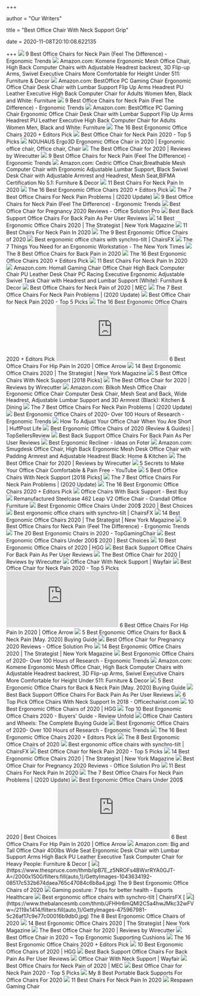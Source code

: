 +++
        
author = "Our Writers"
        
title = "Best Office Chair With Neck Support Grip"
        
date = 2020-11-08T20:10:08.622135
        
+++
[ ![](http://ergonomictrends.com/wp-content/uploads/2020/02/best-office-chairs-for-neck-pain.jpg)](http://ergonomictrends.com/wp-content/uploads/2020/02/best-office-chairs-for-neck-pain.jpg) 9 Best Office Chairs for Neck Pain (Feel The Difference) - Ergonomic Trends
[ ![](https://images-na.ssl-images-amazon.com/images/I/812yKtl-UxL._AC_SL1500_.jpg)](https://images-na.ssl-images-amazon.com/images/I/812yKtl-UxL._AC_SL1500_.jpg) Amazon.com: Komene Ergonomic Mesh Office Chair, High Back Computer Chairs  with Adjustable Headrest backrest, 3D Flip-up Arms, Swivel Executive Chairs  More Comfortable for Height Under 511: Furniture & Decor
[ ![](https://m.media-amazon.com/images/I/51V5budxXHL._AC_SS350_.jpg)](https://m.media-amazon.com/images/I/51V5budxXHL._AC_SS350_.jpg) Amazon.com: BestOffice PC Gaming Chair Ergonomic Office Chair Desk Chair  with Lumbar Support Flip Up Arms Headrest PU Leather Executive High Back Computer  Chair for Adults Women Men, Black and White: Furniture
[ ![](http://ergonomictrends.com/wp-content/uploads/2018/01/Duramont-Ergonomic-Office-Chair-review.jpg)](http://ergonomictrends.com/wp-content/uploads/2018/01/Duramont-Ergonomic-Office-Chair-review.jpg) 9 Best Office Chairs for Neck Pain (Feel The Difference) - Ergonomic Trends
[ ![](https://images-na.ssl-images-amazon.com/images/I/51V5budxXHL._AC_SX522_.jpg)](https://images-na.ssl-images-amazon.com/images/I/51V5budxXHL._AC_SX522_.jpg) Amazon.com: BestOffice PC Gaming Chair Ergonomic Office Chair Desk Chair  with Lumbar Support Flip Up Arms Headrest PU Leather Executive High Back Computer  Chair for Adults Women Men, Black and White: Furniture
[ ![](https://i.ytimg.com/vi/7YVTS6Yj4Co/maxresdefault.jpg)](https://i.ytimg.com/vi/7YVTS6Yj4Co/maxresdefault.jpg) The 16 Best Ergonomic Office Chairs 2020 + Editors Pick
[ ![](https://chairinstitute.com/wp-content/uploads/2019/07/Best-Office-Chair-for-Neck-Pain-Steelcase-Leap-w_Headrest-Right-Main-Chair-Institute.jpg)](https://chairinstitute.com/wp-content/uploads/2019/07/Best-Office-Chair-for-Neck-Pain-Steelcase-Leap-w_Headrest-Right-Main-Chair-Institute.jpg) Best Office Chair for Neck Pain 2020 - Top 5 Picks
[ ![](https://i.pinimg.com/originals/36/70/d2/3670d289cfd2c86bbe99d3c920ac13cf.jpg)](https://i.pinimg.com/originals/36/70/d2/3670d289cfd2c86bbe99d3c920ac13cf.jpg) NOUHAUS Ergo3D Ergonomic Office Chair in 2020 | Ergonomic office chair, Office  chair, Chair
[ ![](https://cdn.thewirecutter.com/wp-content/media/2020/09/deskchairs-2x1-2048px-9607.jpg?auto=webp&crop=2:1&quality=60&width=320)](https://cdn.thewirecutter.com/wp-content/media/2020/09/deskchairs-2x1-2048px-9607.jpg?auto=webp&crop=2:1&quality=60&width=320) The Best Office Chair for 2020 | Reviews by Wirecutter
[ ![](http://ergonomictrends.com/wp-content/uploads/2019/01/Steelcase-gesture-review.jpg)](http://ergonomictrends.com/wp-content/uploads/2019/01/Steelcase-gesture-review.jpg) 9 Best Office Chairs for Neck Pain (Feel The Difference) - Ergonomic Trends
[ ![](https://images-na.ssl-images-amazon.com/images/I/71cUrXa4hiL._AC_SY550_.jpg)](https://images-na.ssl-images-amazon.com/images/I/71cUrXa4hiL._AC_SY550_.jpg) Amazon.com: Cedric Office Chair,Breathable Mesh Computer Chair with  Ergonomic Adjustable Lumbar Support, Black Swivel Desk Chair with  Adjustable Armrest and Headrest, Mesh Seat,BIFMA Certification No 5.1:  Furniture & Decor
[ ![](https://cdn2.momjunction.com/wp-content/uploads/2020/06/Best-Chairs-For-Neck-Pain1-910x1024.jpg)](https://cdn2.momjunction.com/wp-content/uploads/2020/06/Best-Chairs-For-Neck-Pain1-910x1024.jpg) 11 Best Chairs For Neck Pain In 2020
[ ![](https://i.ytimg.com/vi/7YVTS6Yj4Co/hqdefault.jpg)](https://i.ytimg.com/vi/7YVTS6Yj4Co/hqdefault.jpg) The 16 Best Ergonomic Office Chairs 2020 + Editors Pick
[ ![](https://www.geekyoffices.com/wp-content/uploads/2019/12/Steelcase-Leap-Desk-Chair-with-Headrest.jpg)](https://www.geekyoffices.com/wp-content/uploads/2019/12/Steelcase-Leap-Desk-Chair-with-Headrest.jpg) The 7 Best Office Chairs For Neck Pain Problems | (2020 Update)
[ ![](http://ergonomictrends.com/wp-content/uploads/2019/04/clatina-high-back-office-chair-review.jpg)](http://ergonomictrends.com/wp-content/uploads/2019/04/clatina-high-back-office-chair-review.jpg) 9 Best Office Chairs for Neck Pain (Feel The Difference) - Ergonomic Trends
[ ![](https://officesolutionpro.com/wp-content/uploads/2020/03/Best-Office-Chair-for-Pregnancy-04-officesolutionpro.jpg)](https://officesolutionpro.com/wp-content/uploads/2020/03/Best-Office-Chair-for-Pregnancy-04-officesolutionpro.jpg) Best Office Chair for Pregnancy 2020 Reviews - Office Solution Pro
[ ![](https://www.healthguideline.net/wp-content/uploads/2020/06/Hbada-Office-Task-Desk-Chair-with-Flip-up-Arms-and-Adjustable-Height.jpg)](https://www.healthguideline.net/wp-content/uploads/2020/06/Hbada-Office-Task-Desk-Chair-with-Flip-up-Arms-and-Adjustable-Height.jpg) Best Back Support Office Chairs For Back Pain As Per User Reviews
[ ![](https://pyxis.nymag.com/v1/imgs/f7b/871/043213788ebaa36c20833630d25462d7f8-1----.2x.rsquare.w600.jpg)](https://pyxis.nymag.com/v1/imgs/f7b/871/043213788ebaa36c20833630d25462d7f8-1----.2x.rsquare.w600.jpg) 14 Best Ergonomic Office Chairs 2020 | The Strategist | New York Magazine
[ ![](https://cdn2.momjunction.com/wp-content/uploads/2020/06/Flash-Furniture-High-Back-Office-Chair-With-Adjustable.jpg)](https://cdn2.momjunction.com/wp-content/uploads/2020/06/Flash-Furniture-High-Back-Office-Chair-With-Adjustable.jpg) 11 Best Chairs For Neck Pain In 2020
[ ![](https://www.thespruce.com/thmb/-TZyNjYe9X5gmb6qiT_EEjPYhE8=/683x683/smart/filters:no_upscale()/ScreenShot2019-06-11at11.37.40AM-e3c3909c6da94f0d90e0ec7ed8c58ed1.png)](https://www.thespruce.com/thmb/-TZyNjYe9X5gmb6qiT_EEjPYhE8=/683x683/smart/filters:no_upscale()/ScreenShot2019-06-11at11.37.40AM-e3c3909c6da94f0d90e0ec7ed8c58ed1.png) The 9 Best Ergonomic Office Chairs of 2020
[ ![](https://chairsfx.com/wp-content/uploads/2020/05/best-ergonomic-office-chairs.jpg)](https://chairsfx.com/wp-content/uploads/2020/05/best-ergonomic-office-chairs.jpg) Best ergonomic office chairs with synchro-tilt | ChairsFX
[ ![](https://static01.nyt.com/images/2020/05/31/realestate/25wirecutter-homeoffice4-print/25wirecutter-homeoffice4-mediumSquareAt3X.jpg)](https://static01.nyt.com/images/2020/05/31/realestate/25wirecutter-homeoffice4-print/25wirecutter-homeoffice4-mediumSquareAt3X.jpg) The 7 Things You Need for an Ergonomic Workstation - The New York Times
[ ![](https://www.thebalancesmb.com/thmb/9U3S19mn6KmviCa9emPCfbqumE0=/640x640/smart/filters:no_upscale()/717tpSVhAvL._SL1001_-5b5f3e8a46e0fb0050e83f91.jpg)](https://www.thebalancesmb.com/thmb/9U3S19mn6KmviCa9emPCfbqumE0=/640x640/smart/filters:no_upscale()/717tpSVhAvL._SL1001_-5b5f3e8a46e0fb0050e83f91.jpg) The 8 Best Office Chairs for Back Pain in 2020
[ ![](https://www.omnicoreagency.com/wp-content/uploads/2020/01/Viva-Office-Mesh-High-Back-Chair-List.jpg)](https://www.omnicoreagency.com/wp-content/uploads/2020/01/Viva-Office-Mesh-High-Back-Chair-List.jpg) The 16 Best Ergonomic Office Chairs 2020 + Editors Pick
[ ![](https://cdn2.momjunction.com/wp-content/uploads/2020/06/Best-Chairs-For-Neck-Pain.jpg)](https://cdn2.momjunction.com/wp-content/uploads/2020/06/Best-Chairs-For-Neck-Pain.jpg) 11 Best Chairs For Neck Pain In 2020
[ ![](https://m.media-amazon.com/images/I/61HEqHMkRhL._AC_UL400_.jpg)](https://m.media-amazon.com/images/I/61HEqHMkRhL._AC_UL400_.jpg) Amazon.com: Homall Gaming Chair Office Chair High Back Computer Chair PU  Leather Desk Chair PC Racing Executive Ergonomic Adjustable Swivel Task  Chair with Headrest and Lumbar Support (White): Furniture & Decor
[ ![](https://myergonomicchair.com/wp-content/uploads/2020/08/high-back-ergonomic-office-chair-with-headrest-e1598797958552.jpg)](https://myergonomicchair.com/wp-content/uploads/2020/08/high-back-ergonomic-office-chair-with-headrest-e1598797958552.jpg) Best Office Chairs for Neck Pain of 2020 | MEC
[ ![](https://www.geekyoffices.com/wp-content/uploads/2019/12/Best-Office-Chair-for-Neck-Pain-Issues.png)](https://www.geekyoffices.com/wp-content/uploads/2019/12/Best-Office-Chair-for-Neck-Pain-Issues.png) The 7 Best Office Chairs For Neck Pain Problems | (2020 Update)
[ ![](https://chairinstitute.com/wp-content/uploads/2019/07/Best-Office-Chair-for-Neck-Pain-Ergohuman-High-Back-Side-View-Chair-Institute.jpg)](https://chairinstitute.com/wp-content/uploads/2019/07/Best-Office-Chair-for-Neck-Pain-Ergohuman-High-Back-Side-View-Chair-Institute.jpg) Best Office Chair for Neck Pain 2020 - Top 5 Picks
[ ![](https://www.omnicoreagency.com/wp-content/uploads/2020/01/The-Walker-Adjustable-Office-Chair-List.jpg)](https://www.omnicoreagency.com/wp-content/uploads/2020/01/The-Walker-Adjustable-Office-Chair-List.jpg) The 16 Best Ergonomic Office Chairs 2020 + Editors Pick
[ ![](https://officearrow.com/wp-content/plugins/aawp/public/image.php?url=aHR0cHM6Ly9tLm1lZGlhLWFtYXpvbi5jb20vaW1hZ2VzL0kvNDFvSEJLVlI0T0wuanBn)](https://officearrow.com/wp-content/plugins/aawp/public/image.php?url=aHR0cHM6Ly9tLm1lZGlhLWFtYXpvbi5jb20vaW1hZ2VzL0kvNDFvSEJLVlI0T0wuanBn) 6 Best Office Chairs For Hip Pain In 2020 | Office Arrow
[ ![](https://pyxis.nymag.com/v1/imgs/ef3/4ff/ea4854ef1915f3ffcd5ffb8288cd8af6d8-autonomous-01-.rsquare.w600.jpg)](https://pyxis.nymag.com/v1/imgs/ef3/4ff/ea4854ef1915f3ffcd5ffb8288cd8af6d8-autonomous-01-.rsquare.w600.jpg) 14 Best Ergonomic Office Chairs 2020 | The Strategist | New York Magazine
[ ![](https://bestofficechair.org/wp-content/uploads/2018/02/best-office-chair-with-neck-support.jpg)](https://bestofficechair.org/wp-content/uploads/2018/02/best-office-chair-with-neck-support.jpg) 5 Best Office Chairs With Neck Support [2018 Picks]
[ ![](https://cdn.thewirecutter.com/wp-content/media/2020/09/officechairs-2048px-5976.jpg?auto=webp&quality=75&width=1024)](https://cdn.thewirecutter.com/wp-content/media/2020/09/officechairs-2048px-5976.jpg?auto=webp&quality=75&width=1024) The Best Office Chair for 2020 | Reviews by Wirecutter
[ ![](https://images-na.ssl-images-amazon.com/images/I/716ax%2BXk5zL._AC_SX522_.jpg)](https://images-na.ssl-images-amazon.com/images/I/716ax%2BXk5zL._AC_SX522_.jpg) Amazon.com: Bilkoh Mesh Office Chair Ergonomic Office Chair Computer Desk  Chair, Mesh Seat and Back, Wide Headrest, Adjustable Lumbar Support and 3D  Armrest (Black): Kitchen & Dining
[ ![](https://www.geekyoffices.com/wp-content/uploads/2019/12/The-Position-Of-Your-Head-And-Neck.jpg)](https://www.geekyoffices.com/wp-content/uploads/2019/12/The-Position-Of-Your-Head-And-Neck.jpg) The 7 Best Office Chairs For Neck Pain Problems | (2020 Update)
[ ![](http://ergonomictrends.com/wp-content/uploads/2019/01/X-Chair-X4-ergonomic-chair-review.jpg)](http://ergonomictrends.com/wp-content/uploads/2019/01/X-Chair-X4-ergonomic-chair-review.jpg) Best Ergonomic Office Chairs of 2020- Over 100 Hours of Research - Ergonomic  Trends
[ ![](https://img.huffingtonpost.com/asset/5c3ca2c22600009a00fae54e.jpeg?ops=scalefit_720_noupscale&format=webp)](https://img.huffingtonpost.com/asset/5c3ca2c22600009a00fae54e.jpeg?ops=scalefit_720_noupscale&format=webp) How To Adjust Your Office Chair When You Are Short | HuffPost Life
[ ![](https://topsellersreview.com/wp-content/uploads/2020/07/BestOffice-Ergonomic-Office-chair.jpg)](https://topsellersreview.com/wp-content/uploads/2020/07/BestOffice-Ergonomic-Office-chair.jpg) Best Ergonomic Office Chairs of 2020 (Review & Guides) | TopSellersReview
[ ![](https://www.healthguideline.net/wp-content/uploads/2020/06/Cedric-Office-Chair-Breathable-Mesh-Computer-Chair-with-Ergonomic-Adjustable-Lumbar-Support.jpg)](https://www.healthguideline.net/wp-content/uploads/2020/06/Cedric-Office-Chair-Breathable-Mesh-Computer-Chair-with-Ergonomic-Adjustable-Lumbar-Support.jpg) Best Back Support Office Chairs For Back Pain As Per User Reviews
[ ![](https://foter.com/photos/260/best-ergonomic-recliner.jpg?s=ts3)](https://foter.com/photos/260/best-ergonomic-recliner.jpg?s=ts3) Best Ergonomic Recliner - Ideas on Foter
[ ![](https://images-na.ssl-images-amazon.com/images/I/71YSZLrMJcL._AC_SL1500_.jpg)](https://images-na.ssl-images-amazon.com/images/I/71YSZLrMJcL._AC_SL1500_.jpg) Amazon.com: Smugdesk Office Chair, High Back Ergonomic Mesh Desk Office  Chair with Padding Armrest and Adjustable Headrest Black: Home & Kitchen
[ ![](https://cdn.thewirecutter.com/wp-content/media/2020/09/officechairs-2048px-5974.jpg?auto=webp&quality=75&width=1024)](https://cdn.thewirecutter.com/wp-content/media/2020/09/officechairs-2048px-5974.jpg?auto=webp&quality=75&width=1024) The Best Office Chair for 2020 | Reviews by Wirecutter
[ ![](https://i.ytimg.com/vi/d2nPWvDQyg4/maxresdefault.jpg)](https://i.ytimg.com/vi/d2nPWvDQyg4/maxresdefault.jpg) 5 Secrets to Make Your Office Chair Comfortable & Pain Free - YouTube
[ ![](https://bestofficechair.org/wp-content/uploads/2018/02/best-office-chair-for-neck-pain.jpg)](https://bestofficechair.org/wp-content/uploads/2018/02/best-office-chair-for-neck-pain.jpg) 5 Best Office Chairs With Neck Support [2018 Picks]
[ ![](https://www.geekyoffices.com/wp-content/uploads/2019/12/Aeron-Chair.jpg)](https://www.geekyoffices.com/wp-content/uploads/2019/12/Aeron-Chair.jpg) The 7 Best Office Chairs For Neck Pain Problems | (2020 Update)
[ ![](https://www.omnicoreagency.com/wp-content/uploads/2020/01/GM-Seating-Ergolux-Genuine-Leather-Executive-Hi-Swivel-Chair-List.jpg)](https://www.omnicoreagency.com/wp-content/uploads/2020/01/GM-Seating-Ergolux-Genuine-Leather-Executive-Hi-Swivel-Chair-List.jpg) The 16 Best Ergonomic Office Chairs 2020 + Editors Pick
[ ![](https://pisces.bbystatic.com/image2/BestBuy_US/images/products/4607/4607807_sd.jpg;maxHeight=250;maxWidth=380)](https://pisces.bbystatic.com/image2/BestBuy_US/images/products/4607/4607807_sd.jpg;maxHeight=250;maxWidth=380) Office Chairs With Back Support - Best Buy
[ ![](https://www.crandalloffice.com/wp-content/uploads/2020/04/Crandall-Office-Remanufactured-Steelcase-462-V2-Leap-Chair-Color-Geranium-01-750x750.jpg)](https://www.crandalloffice.com/wp-content/uploads/2020/04/Crandall-Office-Remanufactured-Steelcase-462-V2-Leap-Chair-Color-Geranium-01-750x750.jpg) Remanufactured Steelcase 462 Leap V2 Office Chair - Crandall Office  Furniture
[ ![](https://bestchoicess.com/wp-content/uploads/2019/08/Smugdesk-Best-Ergonomic-Chair-for-Office-bestchoicess.com_.jpg)](https://bestchoicess.com/wp-content/uploads/2019/08/Smugdesk-Best-Ergonomic-Chair-for-Office-bestchoicess.com_.jpg) Best Ergonomic Office Chairs Under 200$ 2020 | Best Choices
[ ![](https://chairsfx.com/wp-content/uploads/2020/07/cheap-ergonomic-office-chairs.jpg)](https://chairsfx.com/wp-content/uploads/2020/07/cheap-ergonomic-office-chairs.jpg) Best ergonomic office chairs with synchro-tilt | ChairsFX
[ ![](https://pyxis.nymag.com/v1/imgs/b13/013/3c8a0352a7668eb7e50b308fb9b001a6ee-freedom-chair-02-.2x.rdeep-vertical.w245.jpg)](https://pyxis.nymag.com/v1/imgs/b13/013/3c8a0352a7668eb7e50b308fb9b001a6ee-freedom-chair-02-.2x.rdeep-vertical.w245.jpg) 14 Best Ergonomic Office Chairs 2020 | The Strategist | New York Magazine
[ ![](http://ergonomictrends.com/wp-content/uploads/2020/02/Nouhaus-Ergo3D-office-chair-review.jpg)](http://ergonomictrends.com/wp-content/uploads/2020/02/Nouhaus-Ergo3D-office-chair-review.jpg) 9 Best Office Chairs for Neck Pain (Feel The Difference) - Ergonomic Trends
[ ![](https://topgamingchair.com/wp-content/uploads/2019/01/Best-ergonomic-chair.jpg)](https://topgamingchair.com/wp-content/uploads/2019/01/Best-ergonomic-chair.jpg) The 20 Best Ergonomic Chairs in 2020 - TopGamingChair
[ ![](https://bestchoicess.com/wp-content/uploads/2019/08/Hbada-Best-Ergonomic-Chair-for-Office-bestchoicess.com_.jpg)](https://bestchoicess.com/wp-content/uploads/2019/08/Hbada-Best-Ergonomic-Chair-for-Office-bestchoicess.com_.jpg) Best Ergonomic Office Chairs Under 200$ 2020 | Best Choices
[ ![](https://mljzsatzn43z.i.optimole.com/tP-GR8Q-jGG1Vx7N/w:371/h:412/q:90/dpr:2.6/https://www.highgroundgaming.com/wp-content/uploads/2020/08/HGG-Best-Ergonomic-Office-Chairs.jpg)](https://mljzsatzn43z.i.optimole.com/tP-GR8Q-jGG1Vx7N/w:371/h:412/q:90/dpr:2.6/https://www.highgroundgaming.com/wp-content/uploads/2020/08/HGG-Best-Ergonomic-Office-Chairs.jpg) 10 Best Ergonomic Office Chairs of 2020 | HGG
[ ![](https://www.healthguideline.net/wp-content/uploads/2020/06/Serta-Ergonomic-Executive-Office-Motion-Technology-Adjustable-Mid-Back-Desk-Chair-with-Lumbar-Support.jpg)](https://www.healthguideline.net/wp-content/uploads/2020/06/Serta-Ergonomic-Executive-Office-Motion-Technology-Adjustable-Mid-Back-Desk-Chair-with-Lumbar-Support.jpg) Best Back Support Office Chairs For Back Pain As Per User Reviews
[ ![](https://cdn.thewirecutter.com/wp-content/media/2020/09/officechairs-2048px-5983.jpg?auto=webp&quality=75&width=1024)](https://cdn.thewirecutter.com/wp-content/media/2020/09/officechairs-2048px-5983.jpg?auto=webp&quality=75&width=1024) The Best Office Chair for 2020 | Reviews by Wirecutter
[ ![](https://secure.img1-fg.wfcdn.com/im/45989555/resize-h310-w310%5Ecompr-r85/1275/127569358/wayfair-basics-mesh-task-office-chair.jpg)](https://secure.img1-fg.wfcdn.com/im/45989555/resize-h310-w310%5Ecompr-r85/1275/127569358/wayfair-basics-mesh-task-office-chair.jpg) Office Chair With Neck Support | Wayfair
[ ![](https://chairinstitute.com/wp-content/uploads/2019/08/Best_Office_Chair_for_Neck_Pain_chair_institute_fb.png)](https://chairinstitute.com/wp-content/uploads/2019/08/Best_Office_Chair_for_Neck_Pain_chair_institute_fb.png) Best Office Chair for Neck Pain 2020 - Top 5 Picks
[ ![](https://officearrow.com/wp-content/plugins/aawp/public/image.php?url=aHR0cHM6Ly9tLm1lZGlhLWFtYXpvbi5jb20vaW1hZ2VzL0kvNDFtcHZGcXctSUwuanBn)](https://officearrow.com/wp-content/plugins/aawp/public/image.php?url=aHR0cHM6Ly9tLm1lZGlhLWFtYXpvbi5jb20vaW1hZ2VzL0kvNDFtcHZGcXctSUwuanBn) 6 Best Office Chairs For Hip Pain In 2020 | Office Arrow
[ ![](https://www.bestforbackpain.com/wp-content/uploads/2018/08/Best-Ergonomic-Office-Chairs-for-Back-and-Neck-Pain.jpg)](https://www.bestforbackpain.com/wp-content/uploads/2018/08/Best-Ergonomic-Office-Chairs-for-Back-and-Neck-Pain.jpg) 5 Best Ergonomic Office Chairs for Back & Neck Pain [May. 2020] Buying Guide
[ ![](https://officesolutionpro.com/wp-content/uploads/2020/03/Best-Office-Chair-for-Pregnancy-01-officesolutionpro.jpg)](https://officesolutionpro.com/wp-content/uploads/2020/03/Best-Office-Chair-for-Pregnancy-01-officesolutionpro.jpg) Best Office Chair for Pregnancy 2020 Reviews - Office Solution Pro
[ ![](https://pyxis.nymag.com/v1/imgs/982/e2d/0bb26c24eae142524d30c7d0ffbc4ad814-2----.2x.rsquare.w600.jpg)](https://pyxis.nymag.com/v1/imgs/982/e2d/0bb26c24eae142524d30c7d0ffbc4ad814-2----.2x.rsquare.w600.jpg) 14 Best Ergonomic Office Chairs 2020 | The Strategist | New York Magazine
[ ![](http://ergonomictrends.com/wp-content/uploads/2019/01/Komene-Ergonomic-Office-Chair.jpg)](http://ergonomictrends.com/wp-content/uploads/2019/01/Komene-Ergonomic-Office-Chair.jpg) Best Ergonomic Office Chairs of 2020- Over 100 Hours of Research - Ergonomic  Trends
[ ![](https://m.media-amazon.com/images/S/aplus-seller-content-images-us-east-1/ATVPDKIKX0DER/A3W0H42M7TLPZD/70a59657-f327-44b0-9522-6994a15d5cb0._CR0,0,970,600_PT0_SX970__.jpg)](https://m.media-amazon.com/images/S/aplus-seller-content-images-us-east-1/ATVPDKIKX0DER/A3W0H42M7TLPZD/70a59657-f327-44b0-9522-6994a15d5cb0._CR0,0,970,600_PT0_SX970__.jpg) Amazon.com: Komene Ergonomic Mesh Office Chair, High Back Computer Chairs  with Adjustable Headrest backrest, 3D Flip-up Arms, Swivel Executive Chairs  More Comfortable for Height Under 511: Furniture & Decor
[ ![](https://www.bestforbackpain.com/wp-content/uploads/2018/08/Ergonomic-Office-Chairs.jpg)](https://www.bestforbackpain.com/wp-content/uploads/2018/08/Ergonomic-Office-Chairs.jpg) 5 Best Ergonomic Office Chairs for Back & Neck Pain [May. 2020] Buying Guide
[ ![](https://www.healthguideline.net/wp-content/uploads/2020/06/Hbada-Adjustable-High-Back-Ergonomic-Computer-Mesh-Recliner-with-Footrest-and-Lumbar-Support.jpg)](https://www.healthguideline.net/wp-content/uploads/2020/06/Hbada-Adjustable-High-Back-Ergonomic-Computer-Mesh-Recliner-with-Footrest-and-Lumbar-Support.jpg) Best Back Support Office Chairs For Back Pain As Per User Reviews
[ ![](https://officechairist.com/wp-content/uploads/2018/06/2-Coavas-Ergonomic-Mesh-Office-Chair-With-High-Back.jpg)](https://officechairist.com/wp-content/uploads/2018/06/2-Coavas-Ergonomic-Mesh-Office-Chair-With-High-Back.jpg) 6 Top Pick Office Chairs With Neck Support In 2018 - Officechairist.com
[ ![](https://mljzsatzn43z.i.optimole.com/tP-GR8Q-Jy5e14a7/w:252/h:400/q:90/dpr:2.6/https://www.highgroundgaming.com/wp-content/uploads/2017/05/Steelcase-Leap-Chair-Black-Fabric.jpg)](https://mljzsatzn43z.i.optimole.com/tP-GR8Q-Jy5e14a7/w:252/h:400/q:90/dpr:2.6/https://www.highgroundgaming.com/wp-content/uploads/2017/05/Steelcase-Leap-Chair-Black-Fabric.jpg) 10 Best Ergonomic Office Chairs of 2020 | HGG
[ ![](https://reviewunfold.com/wp-content/uploads/2019/11/Mid-Back-Ergonomic-Executive-Office-Chair-1.jpg)](https://reviewunfold.com/wp-content/uploads/2019/11/Mid-Back-Ergonomic-Executive-Office-Chair-1.jpg) Top 10 Best Ergonomic Office Chairs 2020 - Buyers' Guide - Review Unfold
[ ![](https://www.btod.com/blog/wp-content/uploads/2017/01/office-chair-casters-guide-blog-header.jpg)](https://www.btod.com/blog/wp-content/uploads/2017/01/office-chair-casters-guide-blog-header.jpg) Office Chair Casters and Wheels: The Complete Buying Guide
[ ![](http://ergonomictrends.com/wp-content/uploads/2018/06/OWLN-Mesh-Office-Chair-review.jpg)](http://ergonomictrends.com/wp-content/uploads/2018/06/OWLN-Mesh-Office-Chair-review.jpg) Best Ergonomic Office Chairs of 2020- Over 100 Hours of Research - Ergonomic  Trends
[ ![](https://www.omnicoreagency.com/wp-content/uploads/2020/01/Steelcase-Gesture-Chair-List.jpg)](https://www.omnicoreagency.com/wp-content/uploads/2020/01/Steelcase-Gesture-Chair-List.jpg) The 16 Best Ergonomic Office Chairs 2020 + Editors Pick
[ ![](https://www.thebalancesmb.com/thmb/QoAUN1DIBXKdR3IhOGSlQx8FrYQ=/1500x1500/filters:no_upscale():max_bytes(150000):strip_icc()/ModwayArticularErgonomicMeshOfficeChair-5b159d12a474be0038def7d7.jpg)](https://www.thebalancesmb.com/thmb/QoAUN1DIBXKdR3IhOGSlQx8FrYQ=/1500x1500/filters:no_upscale():max_bytes(150000):strip_icc()/ModwayArticularErgonomicMeshOfficeChair-5b159d12a474be0038def7d7.jpg) The 8 Best Ergonomic Office Chairs of 2020
[ ![](https://chairsfx.com/wp-content/uploads/2020/07/ergon-1970s.jpg)](https://chairsfx.com/wp-content/uploads/2020/07/ergon-1970s.jpg) Best ergonomic office chairs with synchro-tilt | ChairsFX
[ ![](https://chairinstitute.com/wp-content/uploads/2019/07/Best-Office-Chair-for-Neck-Pain-Freedom-Chair-by-Humanscale-Office-Decoration-Chair-Institute.jpg)](https://chairinstitute.com/wp-content/uploads/2019/07/Best-Office-Chair-for-Neck-Pain-Freedom-Chair-by-Humanscale-Office-Decoration-Chair-Institute.jpg) Best Office Chair for Neck Pain 2020 - Top 5 Picks
[ ![](https://pyxis.nymag.com/v1/imgs/a33/471/a93ccf6393ca3a3f138b1d39db56c3b546-kneeling-02-.2x.rsquare.w600.jpg)](https://pyxis.nymag.com/v1/imgs/a33/471/a93ccf6393ca3a3f138b1d39db56c3b546-kneeling-02-.2x.rsquare.w600.jpg) 14 Best Ergonomic Office Chairs 2020 | The Strategist | New York Magazine
[ ![](https://officesolutionpro.com/wp-content/uploads/2020/03/Best-Office-Chair-for-Pregnancy-02-officesolutionpro.jpg)](https://officesolutionpro.com/wp-content/uploads/2020/03/Best-Office-Chair-for-Pregnancy-02-officesolutionpro.jpg) Best Office Chair for Pregnancy 2020 Reviews - Office Solution Pro
[ ![](https://cdn2.momjunction.com/wp-content/uploads/2020/06/Duramont-Ergonomic-Adjustable-Office-Chair.jpg)](https://cdn2.momjunction.com/wp-content/uploads/2020/06/Duramont-Ergonomic-Adjustable-Office-Chair.jpg) 11 Best Chairs For Neck Pain In 2020
[ ![](https://www.geekyoffices.com/wp-content/uploads/2019/12/Ergohuman.jpg)](https://www.geekyoffices.com/wp-content/uploads/2019/12/Ergohuman.jpg) The 7 Best Office Chairs For Neck Pain Problems | (2020 Update)
[ ![](https://bestchoicess.com/wp-content/uploads/2019/08/ProGrid-Back-FreeFlex-Seat-Best-Ergonomic-Office-Chairs-Under-200-bestchoicess.com_.jpg)](https://bestchoicess.com/wp-content/uploads/2019/08/ProGrid-Back-FreeFlex-Seat-Best-Ergonomic-Office-Chairs-Under-200-bestchoicess.com_.jpg) Best Ergonomic Office Chairs Under 200$ 2020 | Best Choices
[ ![](https://officearrow.com/wp-content/plugins/aawp/public/image.php?url=aHR0cHM6Ly9tLm1lZGlhLWFtYXpvbi5jb20vaW1hZ2VzL0kvMzFkcGVLVU5uNkwuanBn)](https://officearrow.com/wp-content/plugins/aawp/public/image.php?url=aHR0cHM6Ly9tLm1lZGlhLWFtYXpvbi5jb20vaW1hZ2VzL0kvMzFkcGVLVU5uNkwuanBn) 6 Best Office Chairs For Hip Pain In 2020 | Office Arrow
[ ![](https://images-na.ssl-images-amazon.com/images/I/61h8PXG8AQL._AC_UL320_SR256,320_.jpg)](https://images-na.ssl-images-amazon.com/images/I/61h8PXG8AQL._AC_UL320_SR256,320_.jpg) Amazon.com: Big and Tall Office Chair 400lbs Wide Seat Ergonomic Desk Chair  with Lumbar Support Arms High Back PU Leather Executive Task Computer Chair  for Heavy People: Furniture & Decor
[ ![](https://www.thespruce.com/thmb/ipB7E_z5NROFs4BWxrRYA0GJT-A=/2000x1500/filters:fill(auto,1)/GettyImages-1043634192-08517c532b674daea765c47084c6b8a4.jpg)](https://www.thespruce.com/thmb/ipB7E_z5NROFs4BWxrRYA0GJT-A=/2000x1500/filters:fill(auto,1)/GettyImages-1043634192-08517c532b674daea765c47084c6b8a4.jpg) The 9 Best Ergonomic Office Chairs of 2020
[ ![](https://esportshealthcare.com/wp-content/themes/yootheme/cache/gaming-posture-411ce790.png)](https://esportshealthcare.com/wp-content/themes/yootheme/cache/gaming-posture-411ce790.png) Gaming posture: 7 tips for better health - Esports Healthcare
[ ![](https://chairsfx.com/wp-content/uploads/2020/06/best-conventional-tilt-task-chairs.jpg)](https://chairsfx.com/wp-content/uploads/2020/06/best-conventional-tilt-task-chairs.jpg) Best ergonomic office chairs with synchro-tilt | ChairsFX
[ ![](https://www.thebalancesmb.com/thmb/JFHHr6mQMl2C5a4hwJMkc32wFVw=/2119x1414/filters:fill(auto,1)/GettyImages-475967981-5c26af17c9e77c00016b9db0.jpg)](https://www.thebalancesmb.com/thmb/JFHHr6mQMl2C5a4hwJMkc32wFVw=/2119x1414/filters:fill(auto,1)/GettyImages-475967981-5c26af17c9e77c00016b9db0.jpg) The 8 Best Ergonomic Office Chairs of 2020
[ ![](https://pyxis.nymag.com/v1/imgs/ca0/376/4360d10cf1bdff0c2bf6ac48c8dd8b9581-mirra-01-.2x.rsquare.w600.jpg)](https://pyxis.nymag.com/v1/imgs/ca0/376/4360d10cf1bdff0c2bf6ac48c8dd8b9581-mirra-01-.2x.rsquare.w600.jpg) 14 Best Ergonomic Office Chairs 2020 | The Strategist | New York Magazine
[ ![](https://cdn.thewirecutter.com/wp-content/media/2020/09/officechairs-2048px-5970.jpg?auto=webp&quality=75&width=1024)](https://cdn.thewirecutter.com/wp-content/media/2020/09/officechairs-2048px-5970.jpg?auto=webp&quality=75&width=1024) The Best Office Chair for 2020 | Reviews by Wirecutter
[ ![](https://www.gadgetreview.com/wp-content/uploads/2020/04/best-office-chair-cushion.jpg)](https://www.gadgetreview.com/wp-content/uploads/2020/04/best-office-chair-cushion.jpg) Best Office Chair in 2020 ~ Top Ergonomic Supporting Cushions
[ ![](https://www.omnicoreagency.com/wp-content/uploads/2020/01/Ergohuman-by-Eurotech-List.jpg)](https://www.omnicoreagency.com/wp-content/uploads/2020/01/Ergohuman-by-Eurotech-List.jpg) The 16 Best Ergonomic Office Chairs 2020 + Editors Pick
[ ![](https://mljzsatzn43z.i.optimole.com/tP-GR8Q-Nz1y8Ujv/w:271/h:400/q:90/dpr:2.6/https://www.highgroundgaming.com/wp-content/uploads/2017/05/Serta-Back-in-Motion-Health-and-Wellness-Office-Chair.jpg)](https://mljzsatzn43z.i.optimole.com/tP-GR8Q-Nz1y8Ujv/w:271/h:400/q:90/dpr:2.6/https://www.highgroundgaming.com/wp-content/uploads/2017/05/Serta-Back-in-Motion-Health-and-Wellness-Office-Chair.jpg) 10 Best Ergonomic Office Chairs of 2020 | HGG
[ ![](https://www.healthguideline.net/wp-content/uploads/2020/06/Ergohuman-High-Back-Swivel-Chair-with-Headrest.jpg)](https://www.healthguideline.net/wp-content/uploads/2020/06/Ergohuman-High-Back-Swivel-Chair-with-Headrest.jpg) Best Back Support Office Chairs For Back Pain As Per User Reviews
[ ![](https://secure.img1-fg.wfcdn.com/im/51887289/resize-h310-w310%5Ecompr-r85/1198/119861868/aracele-ergonomic-executive-leather-office-desk-chairs.jpg)](https://secure.img1-fg.wfcdn.com/im/51887289/resize-h310-w310%5Ecompr-r85/1198/119861868/aracele-ergonomic-executive-leather-office-desk-chairs.jpg) Office Chair With Neck Support | Wayfair
[ ![](https://myergonomicchair.com/wp-content/uploads/2017/02/Lorell-Executive-Chair-e1541500994209.jpg)](https://myergonomicchair.com/wp-content/uploads/2017/02/Lorell-Executive-Chair-e1541500994209.jpg) Best Office Chairs for Neck Pain of 2020 | MEC
[ ![](https://chairinstitute.com/wp-content/uploads/2019/07/Best-Office-Chair-for-Neck-Pain-Steelcase-Leap-w_Headrest-Left-View-Chair-Institute.jpg)](https://chairinstitute.com/wp-content/uploads/2019/07/Best-Office-Chair-for-Neck-Pain-Steelcase-Leap-w_Headrest-Left-View-Chair-Institute.jpg) Best Office Chair for Neck Pain 2020 - Top 5 Picks
[ ![](https://m.media-amazon.com/images/I/4186VVsQjDL.jpg)](https://m.media-amazon.com/images/I/4186VVsQjDL.jpg) My 8 Best Portable Back Supports For Office Chairs For 2020
[ ![](https://cdn2.momjunction.com/wp-content/uploads/2020/06/Best-Massage-Big-and-Tall-Office-Chair.jpg.webp)](https://cdn2.momjunction.com/wp-content/uploads/2020/06/Best-Massage-Big-and-Tall-Office-Chair.jpg.webp) 11 Best Chairs For Neck Pain In 2020
[ ![](https://images.costco-static.com/ImageDelivery/imageService?profileId=12026540&itemId=100388800-847&recipeName=680)](https://images.costco-static.com/ImageDelivery/imageService?profileId=12026540&itemId=100388800-847&recipeName=680) Respawn Gaming Chair

